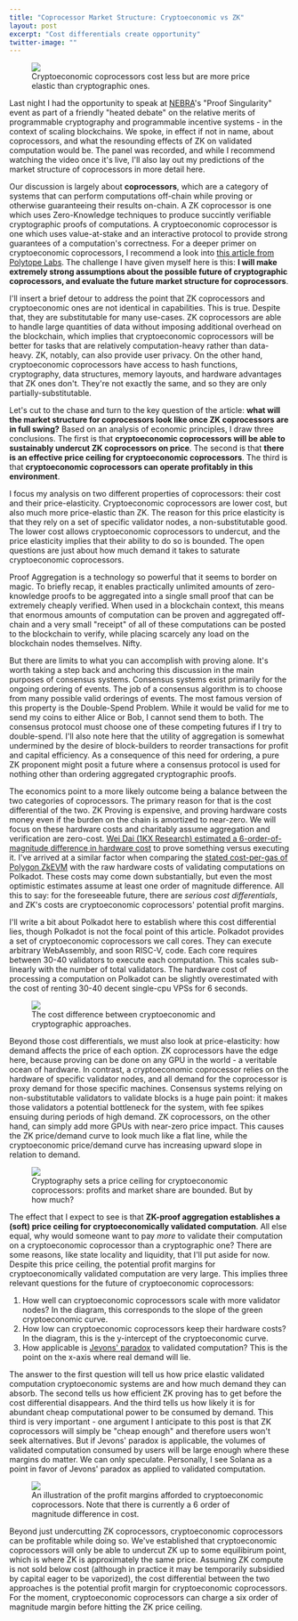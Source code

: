```yaml
---
title: "Coprocessor Market Structure: Cryptoeconomic vs ZK"
layout: post
excerpt: "Cost differentials create opportunity"
twitter-image: ""
---
```


<figure>
    <img src="/assets/images/proofs_vs_incentives/price-elasticity.png" />
    <figcaption>Cryptoeconomic coprocessors cost less but are more price elastic than cryptographic ones.</figcaption>
</figure>

Last night I had the opportunity to speak at [NEBRA](https://www.nebra.one/)'s "Proof Singularity" event as part of a friendly "heated debate" on the relative merits of programmable cryptography and programmable incentive systems - in the context of scaling blockchains. We spoke, in effect if not in name, about coprocessors, and what the resounding effects of ZK on validated computation would be. The panel was recorded, and while I recommend watching the video once it's live, I'll also lay out my predictions of the market structure of coprocessors in more detail here. 

Our discussion is largely about **coprocessors**, which are a category of systems that can perform computations off-chain while proving or otherwise guaranteeing their results on-chain. A ZK coprocessor is one which uses Zero-Knowledge techniques to produce succintly verifiable cryptographic proofs of computations. A cryptoeconomic coprocessor is one which uses value-at-stake and an interactive protocol to provide strong guarantees of a computation's correctness. For a deeper primer on cryptoeconomic coprocessors, I recommend a look into [this article from Polytope Labs](https://blog.polytope.technology/cryptoeconomic-coprocessors). The challenge I have given myself here is this: **I will make extremely strong assumptions about the possible future of cryptographic coprocessors, and evaluate the future market structure for coprocessors**.

I'll insert a brief detour to address the point that ZK coprocessors and cryptoeconomic ones are not identical in capabilities. This is true. Despite that, they are substitutable for many use-cases. ZK coprocessors are able to handle large quantities of data without imposing additional overhead on the blockchain, which implies that cryptoeconomic coprocessors will be better for tasks that are relatively computation-heavy rather than data-heavy. ZK, notably, can also provide user privacy. On the other hand, cryptoeconomic coprocessors have access to hash functions, cryptography, data structures, memory layouts, and hardware advantages that ZK ones don't. They're not exactly the same, and so they are only partially-substitutable.

Let's cut to the chase and turn to the key question of the article: **what will the market structure for coprocessors look like once ZK coprocessors are in full swing?** Based on an analysis of economic principles, I draw three conclusions. The first is that **cryptoeconomic coprocessors will be able to sustainably undercut ZK coprocessors on price**. The second is that **there is an effective price ceiling for cryptoeconomic coprocessors**. The third is that **cryptoeconomic coprocessors can operate profitably in this environment**.

I focus my analysis on two different properties of coprocessors: their cost and their price-elasticity. Cryptoeconomic coprocessors are lower cost, but also much more price-elastic than ZK. The reason for this price elasticity is that they rely on a set of specific validator nodes, a non-substitutable good. The lower cost allows cryptoeconomic coprocessors to undercut, and the price elasticity implies that their ability to do so is bounded. The open questions are just about how much demand it takes to saturate cryptoeconomic coprocessors.

Proof Aggregation is a technology so powerful that it seems to border on magic. To briefly recap, it enables practically unlimited amounts of zero-knowledge proofs to be aggregated into a single small proof that can be extremely cheaply verified. When used in a blockchain context, this means that enormous amounts of computation can be proven and aggregated off-chain and a very small "receipt" of all of these computations can be posted to the blockchain to verify, while placing scarcely any load on the blockchain nodes themselves. Nifty.

But there are limits to what you can accomplish with proving alone. It's worth taking a step back and anchoring this discussion in the main purposes of consensus systems. Consensus systems exist primarily for the ongoing ordering of events. The job of a consensus algorithm is to choose from many possible valid orderings of events. The most famous version of this property is the Double-Spend Problem. While it would be valid for me to send my coins to either Alice or Bob, I cannot send them to both. The consensus protocol must choose one of these competing futures if I try to double-spend. I'll also note here that the utility of aggregation is somewhat undermined by the desire of block-builders to reorder transactions for profit and capital efficiency. As a consequence of this need for ordering, a pure ZK proponent might posit a future where a consensus protocol is used for nothing other than ordering aggregated cryptographic proofs.

The economics point to a more likely outcome being a balance between the two categories of coprocessors. The primary reason for that is the cost differential of the two. ZK Proving is expensive, and proving hardware costs money even if the burden on the chain is amortized to near-zero. We will focus on these hardware costs and charitably assume aggregation and verification are zero-cost. [Wei Dai (1KX Research) estimated a 6-order-of-magnitude difference in hardware cost](https://twitter.com/_weidai/status/1732436027388871100) to prove something versus executing it. I've arrived at a similar factor when comparing the [stated cost-per-gas of Polygon ZkEVM](https://twitter.com/eduadiez/status/1623723409115938820) with the raw hardware costs of validating computations on Polkadot. These costs may come down substantially, but even the most optimistic estimates assume at least one order of magnitude difference. All this to say: for the foreseeable future, there are _serious cost differentials_, and ZK's costs are cryptoeconomic coprocessors' potential profit margins.

I'll write a bit about Polkadot here to establish where this cost differential lies, though Polkadot is not the focal point of this article. Polkadot provides a set of cryptoeconomic coprocessors we call cores. They can execute arbitrary WebAssembly, and soon RISC-V, code. Each core requires between 30-40 validators to execute each computation. This scales sub-linearly with the number of total validators. The hardware cost of processing a computation on Polkadot can be slightly overestimated with the cost of renting 30-40 decent single-cpu VPSs for 6 seconds.

<figure>
    <img src="/assets/images/proofs_vs_incentives/cost-differential.png" />
    <figcaption>The cost difference between cryptoeconomic and cryptographic approaches.</figcaption>
</figure>

Beyond those cost differentials, we must also look at price-elasticity: how demand affects the price of each option. ZK coprocessors have the edge here, because proving can be done on any GPU in the world - a veritable ocean of hardware. In contrast, a cryptoeconomic coprocessor relies on the hardware of specific validator nodes, and all demand for the coprocessor is proxy demand for those specific machines. Consensus systems relying on non-substitutable validators to validate blocks is a huge pain point: it makes those validators a potential bottleneck for the system, with fee spikes ensuing during periods of high demand. ZK coprocessors, on the other hand, can simply add more GPUs with near-zero price impact. This causes the ZK price/demand curve to look much like a flat line, while the cryptoeconomic price/demand curve has increasing upward slope in relation to demand.

<figure>
    <img src="/assets/images/proofs_vs_incentives/price-equilibrium.png" />
    <figcaption>Cryptography sets a price ceiling for cryptoeconomic coprocessors: profits and market share are bounded. But by how much?</figcaption>
</figure>

The effect that I expect to see is that **ZK-proof aggregation establishes a (soft) price ceiling for cryptoeconomically validated computation**. All else equal, why would someone want to pay _more_ to validate their computation on a cryptoeconomic coprocessor than a cryptographic one? There are some reasons, like state locality and liquidity, that I'll put aside for now. Despite this price ceiling, the potential profit margins for cryptoeconomically validated computation are very large. This implies three relevant questions for the future of cryptoeconomic coprocessors:
  1. How well can cryptoeconomic coprocessors scale with more validator nodes? In the diagram, this corresponds to the slope of the green cryptoeconomic curve.
  2. How low can cryptoeconomic coprocessors keep their hardware costs? In the diagram, this is the y-intercept of the cryptoeconomic curve.
  3. How applicable is [Jevons' paradox](https://en.wikipedia.org/wiki/Jevons_paradox) to validated computation? This is the point on the x-axis where real demand will lie.

The answer to the first question will tell us how price elastic validated computation cryptoeconomic systems are and how much demand they can absorb. The second tells us how efficient ZK proving has to get before the cost differential disappears. And the third tells us how likely it is for abundant cheap computational power to be consumed by demand. This third is very important - one argument I anticipate to this post is that ZK coprocessors will simply be "cheap enough" and therefore users won't seek alternatives. But if Jevons' paradox is applicable, the volumes of validated computation consumed by users will be large enough where these margins do matter. We can only speculate. Personally, I see Solana as a point in favor of Jevons' paradox as applied to validated computation.

<figure>
    <img src="/assets/images/proofs_vs_incentives/profit-margin.png" />
    <figcaption>An illustration of the profit margins afforded to cryptoeconomic coprocessors. Note that there is currently a 6 order of magnitude difference in cost.</figcaption>
</figure>

Beyond just undercutting ZK coprocessors, cryptoeconomic coprocessors can be profitable while doing so. We've established that cryptoeconomic coprocessors will only be able to undercut ZK up to some equilibirum point, which is where ZK is approximately the same price. Assuming ZK compute is not sold below cost (although in practice it may be temporarily subsidied by capital eager to be vaporized), the cost differential between the two approaches is the potential profit margin for cryptoeconomic coprocessors. For the moment, cryptoeconomic coprocessors can charge a six order of magnitude margin before hitting the ZK price ceiling.
